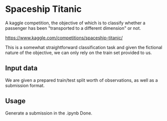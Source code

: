 # Spaceship Titanic

A kaggle competition, the objective of which is to classify whether a passenger has been "transported to a different dimension" or not.

https://www.kaggle.com/competitions/spaceship-titanic/

This is a somewhat straightforward classification task and given the fictional nature of the objective, we can only rely on the train set provided to us.

## Input data

We are given a prepared train/test split worth of observations, as well as a submission format.

## Usage
Generate a submission in the .ipynb
Done.
